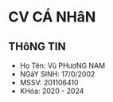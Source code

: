# CV CÁ NHâN
## THôNG TIN
* Họ Tên: Vũ PHươNG NAM
* NGàY SINH: 17/0/2002
* MSSV: 201106410
* KHóa: 2020 - 2024